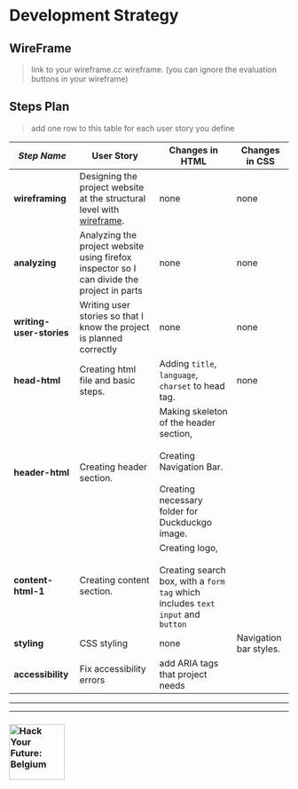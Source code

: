 # Development Strategy

## WireFrame

> link to your wireframe.cc wireframe. (you can ignore the evaluation buttons in your wireframe)

## Steps Plan

> add one row to this table for each user story you define

| _Step Name_ | User Story | Changes in HTML | Changes in CSS |
| --- | --- | --- | --- |
| __wireframing__ | Designing the project website  at the structural level with [wireframe](https://wireframe.cc/RKPcww). | none | none |
| __analyzing__ | Analyzing the project website using firefox inspector so I can divide the project in parts | none | none |
| __writing-user-stories__ | Writing user stories so that I know the project is planned correctly | none | none |
| __head-html__ | Creating html file and basic steps. | Adding `title`, `language`, `charset` to head tag. | none |
| __header-html__ | Creating header section. | Making skeleton of the header section, <br> <br>Creating Navigation Bar.<br> <br>Creating necessary folder for Duckduckgo image. |
| __content-html-1__ | Creating content section. | Creating logo, <br> <br>Creating search box, with a `form tag` which includes `text input` and `button` |
| __styling__ | CSS styling | none | Navigation bar styles.  |
| __accessibility__ | Fix accessibility errors | add ARIA tags that project needs |


---
---

### <a href="https://hackyourfuture.be" target="_blank"><img src="https://user-images.githubusercontent.com/18554853/63941625-4c7c3d00-ca6c-11e9-9a76-8d5e3632fe70.jpg" width="100" height="100" alt="Hack Your Future: Belgium"></a>
